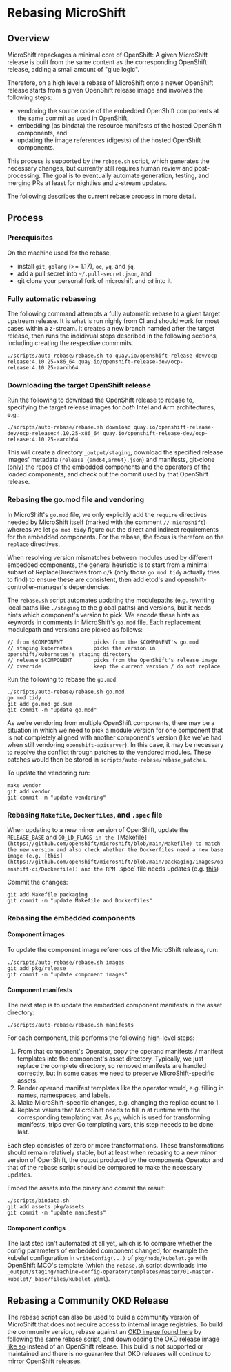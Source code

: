 # Rebasing MicroShift

## Overview

MicroShift repackages a minimal core of OpenShift: A given MicroShift release is built from the same content as the corresponding OpenShift release, adding a small amount of "glue logic".

Therefore, on a high level a rebase of MicroShift onto a newer OpenShift release starts from a given OpenShift release image and involves the following steps:

* vendoring the source code of the embedded OpenShift components at the same commit as used in OpenShift,
* embedding (as bindata) the resource manifests of the hosted OpenShift components, and 
* updating the image references (digests) of the hosted OpenShift components.

This process is supported by the `rebase.sh` script, which generates the necessary changes, but currently still requires human review and post-processing. The goal is to eventually automate generation, testing, and merging PRs at least for nightlies and z-stream updates.

The following describes the current rebase process in more detail.

## Process

### Prerequisites

On the machine used for the rebase,

* install `git`, `golang` (>= 1.17), `oc`, `yq`, and `jq`,
* add a pull secret into `~/.pull-secret.json`, and
* git clone your personal fork of microshift and `cd` into it.

### Fully automatic rebaseing

The following command attempts a fully automatic rebase to a given target upstream release. It is what is run nighly from CI and should work for most cases within a z-stream. It creates a new branch namded after the target release, then runs the indidivual steps described in the following sections, including creating the respective commmits.

```shell
./scripts/auto-rebase/rebase.sh to quay.io/openshift-release-dev/ocp-release:4.10.25-x86_64 quay.io/openshift-release-dev/ocp-release:4.10.25-aarch64
```

### Downloading the target OpenShift release

Run the following to download the OpenShift release to rebase to, specifying the target release images for _both_ Intel and Arm architectures, e.g.:

```shell
./scripts/auto-rebase/rebase.sh download quay.io/openshift-release-dev/ocp-release:4.10.25-x86_64 quay.io/openshift-release-dev/ocp-release:4.10.25-aarch64
```

This will create a directory `_output/staging`, download the specified release images' metadata (`release_{amd64,arm64}.json`) and manifests, git-clone (only) the repos of the embedded components and the operators of the loaded components, and check out the commit used by that OpenShift release.

### Rebasing the go.mod file and vendoring

In MicroShift's `go.mod` file, we only explicitly add the `require` directives needed by MicroShift itself (marked with the comment `// microshift`) whereas we let `go mod tidy` figure out the direct and indirect requirements for the embedded components. For the rebase, the focus is therefore on the `replace` directives.

When resolving version mismatches between modules used by different embedded components, the general heuristic is to start from a minimal subset of ReplaceDirectives from `o/k` (only those `go mod tidy` actually tries to find) to ensure these are consistent, then add etcd's and openshift-controller-manager's dependencies.

The `rebase.sh` script automates updating the modulepaths (e.g. rewriting local paths like `./staging` to the global paths) and versions, but it needs hints which component's version to pick. We encode these hints as keywords in comments in MicroShift's `go.mod` file. Each replacement modulepath and versions are picked as follows:

```shell
// from $COMPONENT          picks from the $COMPONENT's go.mod
// staging kubernetes       picks the version in openshift/kubernetes's staging directory
// release $COMPONENT       picks from the OpenShift's release image
// override                 keep the current version / do not replace
```

Run the following to rebase the `go.mod`:

```shell
./scripts/auto-rebase/rebase.sh go.mod
go mod tidy
git add go.mod go.sum
git commit -m "update go.mod"
```

As we're vendoring from multiple OpenShift components, there may be a situation in which we need to pick a module version for one component that is not completely aligned with another component's version (like we've had when still vendoring `openshift-apiserver`). In this case, it may be necessary to resolve the conflict through patches to the vendored modules. These patches would then be stored in `scripts/auto-rebase/rebase_patches`.

To update the vendoring run:

```shell
make vendor
git add vendor
git commit -m "update vendoring"
```

### Rebasing `Makefile`, `Dockerfiles`, and `.spec` file

When updating to a new minor version of OpenShift, update the `RELEASE_BASE` and `GO_LD_FLAGS in the [`Makefile`](https://github.com/openshift/microshift/blob/main/Makefile) to match the new version and also check whether the Dockerfiles need a new base image (e.g. [this](https://github.com/openshift/microshift/blob/main/packaging/images/openshift-ci/Dockerfile)) and the RPM `.spec` file needs updates (e.g. [this](https://github.com/openshift/microshift/blob/main/packaging/rpm/microshift.spec))

Commit the changes:

```shell
git add Makefile packaging
git commit -m "update Makefile and Dockerfiles"
```

### Rebasing the embedded components

#### Component images

To update the component image references of the MicroShift release, run:

```shell
./scripts/auto-rebase/rebase.sh images
git add pkg/release
git commit -m "update component images"
```

#### Component manifests

The next step is to update the embedded component manifests in the asset directory:

```shell
./scripts/auto-rebase/rebase.sh manifests
```

For each component, this performs the following high-level steps:

1. From that component's Operator, copy the operand manifests / manifest templates into the component's asset directory. Typically, we just replace the complete directory, so removed manifests are handled correctly, but in some cases we need to preserve MicroShift-specific assets.
2. Render operand manifest templates like the operator would, e.g. filling in names, namespaces, and labels.
3. Make MicroShift-specific changes, e.g. changing the replica count to 1.
4. Replace values that MicroShift needs to fill in at runtime with the corresponding templating var. As `yq`, which is used for transforming manifests, trips over Go templating vars, this step neeeds to be done last.

Each step consistes of zero or more transformations. These transformations should remain relatively stable, but at least when rebasing to a new minor version of OpenShift, the output produced by the components Operator and that of the rebase script should be compared to make the necessary updates.

Embed the assets into the binary and commit the result:

```shell
./scripts/bindata.sh
git add assets pkg/assets
git commit -m "update manifests"
```

#### Component configs

The last step isn't automated at all yet, which is to compare whether the config parameters of embedded component changed, for example the kubelet configuration in `writeConfig(...)` of `pkg/node/kubelet.go` with OpenShift MCO's template (which the `rebase.sh` script downloads into `_output/staging/machine-config-operator/templates/master/01-master-kubelet/_base/files/kubelet.yaml`).

## Rebasing a Community OKD Release

The rebase script can also be used to build a community version of MicroShift that does not require access to internal image registries. To build the community version, rebase against an [OKD image found here](https://origin-release.ci.openshift.org/#4-stable) by following the same rebase script, and downloading the OKD release image [like so](#downloading-the-target-openshift-release) instead of an OpenShift release. This build is not supported or maintained and there is no guarantee that OKD releases will continue to mirror OpenShift releases.
